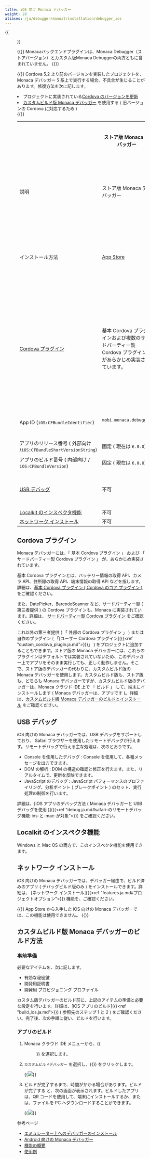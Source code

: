 ```yaml
---
title: iOS 向け Monaca デバッガー
weight: 20
aliases: /ja/debugger/manual/installation/debugger_ios
---
```


{{<figure src="/images/debugger/manual/installation/debugger_ios/1.png" title="iOS 向け Monaca デバッガー" width="300">}}  

{{<note>}}
Monacaバックエンドプラグインは、Monaca
Debugger（ストアバージョン）とカスタム版Monaca
Debuggerの両方ともに含まれていません。
{{</note>}}

{{<note>}}
    Cordova 5.2 より前のバージョンを実装したプロジェクトを、Monaca デバッガー 5 系上で実行する場合、不具合が生じることがあります。修復方法を次に記します。
    <li>プロジェクトに実装されている<a href="/ja/products_guide/monaca_ide/dependencies/cordova_plugin/#cordova-のバージョン変更">Cordova のバージョンを更新</a></li>
    <li><a href="#カスタムビルド版-monaca-デバッガーのビルド方法">カスタムビルド版 Monaca デバッガー</a> を使用する ( 旧バージョンの Cordova に対応するため )</li>
{{</note>}}

<table class="small">
    <tr>
        <th width="25%"></th>
        <th>ストア版 Monaca デバッガー</th>
        <th>カスタムビルド版Monacaデバッガー</th>
    </tr>
    <tr>
        <td>説明</td>
        <td>ストア版 Monaca デバッガー</td>
        <td>Monaca クラウド IDE にて、ビルドして作成する Monaca デバッガー</td>
    </tr>
    <tr>
        <td>インストール方法</td>
        <td>
            <a href="https://itunes.apple.com/jp/app/monaca/id550941371?mt=8">App Store</a>
        </td>
        <td><a href="#カスタムビルド版-monaca-デバッガーのビルド方法">カスタムビルド版 Monaca デバッガーのビルドとインストール</a> を参照のこと</td>
    </tr>
        <tr>
        <td><a href="#cordova-プラグイン">Cordova プラグイン</a></td>
        <td>基本 Cordova プラグインおよび複数のサードパーティー製 Cordova プラグインがあらかじめ実装されています。</td>
        <td>基本 Cordova プラグインやサードパーティー製 プラグインに加えて、ユーザー自作の プラグインなどを組み込むことができます。</td>
    </tr>
    <tr>
        <td>App ID (<code>iOS:CFBundleIdentifier</code>)</td>
        <td><code>mobi.monaca.debugger</code</td>
        <td>設定画面にてユーザー側で設定</td>
    </tr>
        <tr>
        <td>アプリのリリース番号 ( 外部向け /<code>iOS:CFBundleShortVersionString</code>)</td>
        <td>固定 ( 現在は <code>6.0.0</code>)</td>
        <td>ユーザー側で設定</td>
    </tr>
    <tr>
        <td>アプリのビルド番号 ( 内部向け / <code>iOS:CFBundleVersion</code>)</td>
        <td>固定 ( 現在は <code>6.0.0</code>)</td>
        <td>ユーザー側で設定</td>
    </tr>
    <tr>
        <td><a href="#usb-デバッグ">USB デバッグ</a></td>
        <td>不可</td>
        <td>可 ( Safari の Web インスペクタ )</td>
    </tr>
    <tr>
        <td><a href="#localkit-のインスぺクタ機能">Localkit のインスぺクタ機能</a></td>
        <td>不可</td>
        <td>可</td>
    </tr>
    <tr>
        <td><a href="#ネットワーク-インストール">ネットワーク インストール</a></td>
        <td>不可</td>
        <td>可</td>
    </tr>
</table>

## Cordova プラグイン

Monaca デバッガーには、「 基本 Cordova プラグイン 」 および 「
サードパーティー製 Cordova プラグイン 」
が、あらかじめ実装されています。

基本 Cordova プラグインとは、バッテリー情報の取得 API、カメラ
API、住所録の取得 API、端末情報の取得 API
などを指します。詳細は、[基本 Cordova プラグイン ( Cordova のコア プラグイン )](/ja/reference/cordova_6.5) をご確認ください。

また、DatePicker、BarcodeScanner など、サードパーティー製 ( 第三者提供 )
の Cordova プラグインも、Monaca に実装されています。詳細は、
[サードパーティー製 Cordova プラグイン](/ja/reference/third_party_phonegap) をご確認ください。

これ以外の第三者提供 ( 「 外部の Cordova プラグイン 」 )
または自作のプラグイン ( 「[ユーザー Cordova プラグイン]({{<ref "custom_cordova_plugin.ja.md">}})」 )
をプロジェクトに追加することもできます。ストア版の Monaca
デバッガーには、これらのプラグインはデフォルトでは実装されていないため、このデバッガー上でアプリをそのまま実行しても、正しく動作しません。そこで、ストア版のデバッガーの代わりに、カスタムビルド版の
Monaca デバッガーを使用します。カスタムビルド版も、ストア版も、どちらも
Monaca デバッガーですが、カスタムビルド版のデバッガーは、Monaca クラウド
IDE 上で 「 ビルド 」 して、端末にインストールします ( Monaca
デバッガーは、アプリです )。詳細は、[カスタムビルド版 Monaca デバッガーのビルドとインストール](#カスタムビルド版-monaca-デバッガーのビルド方法)
をご確認ください。

## USB デバッグ

iOS 向けの Monaca デバッガーでは、USB デバッグをサポートしており、
Safari
ブラウザーを使用したリモートデバッグが行えます。リモートデバッグで行える主な処理は、次のとおりです。

-   Console を使用したデバッグ : Console
    を使用して、各種メッセージを出力できます。
-   DOM の解析 : DOM
    の構造の確認と修正を行えます。また、リアルタイムで、更新を反映できます。
-   JavaScript のデバッグ : JavaScript
    パフォーマンスのプロファイリング、分析ポイント ( ブレークポイント )
    のセット、実行処理の制御を行います。

詳細は、[iOS アプリのデバッグ方法 ( Monaca デバッガーと USB デバッグを使用 )]({{<ref "debug.ja.md#safari-のリモートデバッグ機能-ios-と-mac-が対象">}})
をご確認ください。

## Localkit のインスぺクタ機能

Windows と Mac OS の両方で、このインスペクタ機能を使用できます。

## ネットワーク インストール

iOS 向けの Monaca デバッガーでは、デバッガー経由で、ビルド済みのアプリ (
デバッグビルド版のみ ) をインストールできます。詳細は、
[ネットワーク インストール]({{<ref "features.ja.md#プロジェクトオプション">}})
機能を、ご確認ください。

{{<note>}}
App Store から入手した iOS 向けの Monaca
デバッガーでは、この機能は使用できません。
{{</note>}}

## カスタムビルド版 Monaca デバッガーのビルド方法

### 事前準備

必要なアイテムを、次に記します。

-   有効な秘密鍵
-   開発用証明書
-   開発用 プロビジョニング プロファイル

カスタム版デバッガーのビルド前に、上記のアイテムの準備と必要な設定を行います。詳細は、[iOS アプリのビルド]({{<ref "build_ios.ja.md">}}) ( 参照先のステップ 1 と 2 ) をご確認ください。完了後、次の手順に従い、ビルドを行います。

### アプリのビルド

1.  Monaca クラウド IDE メニューから、{{<menu menu1="ビルド" menu2="iOSアプリのビルド">}} を選択します。

2. `カスタムビルドデバッガー` を選択し、{{<guilabel name="ビルドを開始する">}} をクリックします。

    {{<img src="/images/debugger/manual/installation/debugger_ios/start_build.png">}}  

3.  ビルドが完了するまで、時間がかかる場合があります。ビルドが完了する  と、次の画面が表示されます。ビルドしたアプリは、QR コードを使用して、端末にインストールするか、または、ファイルを PC へダウンロードすることができます。 

    {{<img src="/images/debugger/manual/installation/debugger_ios/result.png">}}  

参考ページ

- [エミュレーター上へのデバッガーのインストール](../debugger_emulator)
- [Android 向けの Monaca デバッガー](../debugger_android)
- [機能の概要](../../features)
- [使用例](../../debug)